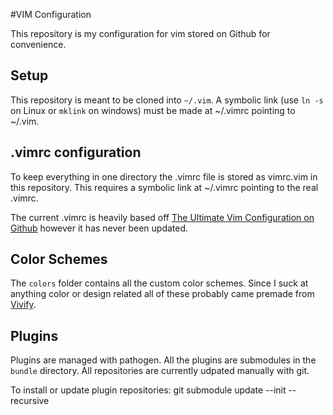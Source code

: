 #VIM Configuration

This repository is my configuration for vim stored on Github for convenience.

## Setup

This repository is meant to be cloned into `~/.vim`. A symbolic link (use `ln -s` on Linux or `mklink` on windows) must be made at ~/.vimrc pointing to ~/.vim.

## .vimrc configuration

To keep everything in one directory the .vimrc file is stored as vimrc.vim in this repository. This requires a symbolic link at ~/.vimrc pointing to the real .vimrc.

The current .vimrc is heavily based off [The Ultimate Vim Configuration on Github](https://github.com/amix/vimrc) however it has never been updated.

## Color Schemes

The `colors` folder contains all the custom color schemes. Since I suck at anything color or design related all of these probably came premade from [Vivify](http://bytefluent.com/vivify/).

## Plugins

Plugins are managed with pathogen. All the plugins are submodules in the `bundle` directory. All repositories are currently udpated manually with git.

To install or update plugin repositories:
    git submodule update --init --recursive
